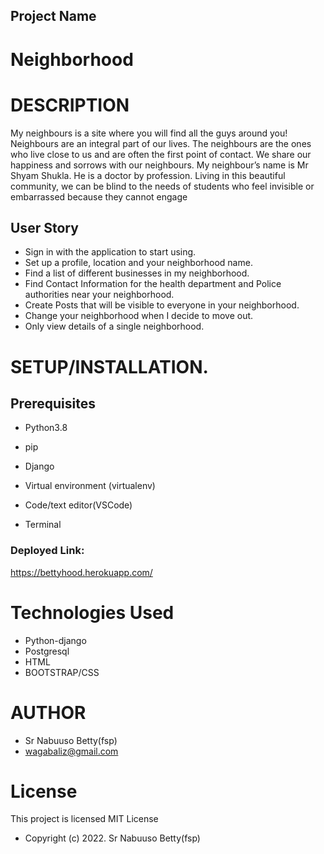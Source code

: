 ## Project Name
# Neighborhood

# DESCRIPTION

My neighbours is a site where you will find all the guys around you!
Neighbours are an integral part of our lives.
The neighbours are the ones who live close
to us and are often the first point of contact.
We share our happiness and sorrows with our neighbours.
My neighbour’s name is Mr Shyam Shukla.
He is a doctor by profession.
Living in this beautiful community,
we can be blind to the needs of students who feel invisible
or embarrassed because they cannot engage



## User Story

* Sign in with the application to start using.
* Set up a profile, location and your neighborhood name.
* Find a list of different businesses in my neighborhood.
* Find Contact Information for the health department and Police authorities near your neighborhood.
* Create Posts that will be visible to everyone in your neighborhood.
* Change your neighborhood when I decide to move out.
* Only view details of a single neighborhood.

# **SETUP/INSTALLATION.**
## Prerequisites

- Python3.8

- pip

- Django 

- Virtual environment (virtualenv)

- Code/text editor(VSCode)

- Terminal

### Deployed Link: 
https://bettyhood.herokuapp.com/

# Technologies Used

* Python-django
* Postgresql
* HTML
* BOOTSTRAP/CSS

# AUTHOR

* Sr Nabuuso Betty(fsp)
* wagabaliz@gmail.com

# License
This project is licensed  MIT License 

* Copyright (c) 2022. Sr Nabuuso Betty(fsp)

